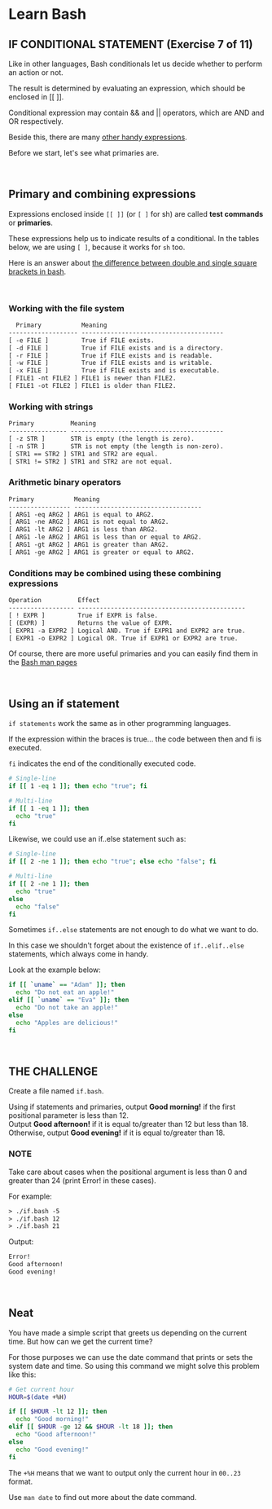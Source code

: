 # Learn Bash

## IF CONDITIONAL STATEMENT (Exercise 7 of 11)

Like in other languages, Bash conditionals let us decide whether to
perform an action or not.

The result is determined by evaluating an expression,
which should be enclosed in [[ ]].

Conditional expression may contain && and || operators,
which are AND and OR respectively.

Beside this, there are many [other handy expressions](https://github.com/denysdovhan/bash-handbook#primary-and-combining-expressions).

Before we start, let's see what primaries are.

</br>

## Primary and combining expressions

Expressions enclosed inside `[[ ]]` (or `[ ]` for sh) are called **test commands**
or **primaries**.

These expressions help us to indicate results of a conditional.
In the tables below, we are using `[ ]`, because it works for `sh` too.

Here is an answer about [the difference between double and single square brackets in bash](http://serverfault.com/a/52050).

</br>

### Working with the file system

```txt
  Primary           Meaning
------------------- ---------------------------------------
[ -e FILE ]         True if FILE exists.
[ -d FILE ]         True if FILE exists and is a directory.
[ -r FILE ]         True if FILE exists and is readable.
[ -w FILE ]         True if FILE exists and is writable.
[ -x FILE ]         True if FILE exists and is executable.
[ FILE1 -nt FILE2 ] FILE1 is newer than FILE2.
[ FILE1 -ot FILE2 ] FILE1 is older than FILE2.
```

### Working with strings

```txt
Primary          Meaning
---------------- ------------------------------------------
[ -z STR ]       STR is empty (the length is zero).
[ -n STR ]       STR is not empty (the length is non-zero).
[ STR1 == STR2 ] STR1 and STR2 are equal.
[ STR1 != STR2 ] STR1 and STR2 are not equal.
```

### Arithmetic binary operators

```txt
Primary           Meaning
----------------- -----------------------------------
[ ARG1 -eq ARG2 ] ARG1 is equal to ARG2.
[ ARG1 -ne ARG2 ] ARG1 is not equal to ARG2.
[ ARG1 -lt ARG2 ] ARG1 is less than ARG2.
[ ARG1 -le ARG2 ] ARG1 is less than or equal to ARG2.
[ ARG1 -gt ARG2 ] ARG1 is greater than ARG2.
[ ARG1 -ge ARG2 ] ARG1 is greater or equal to ARG2.
```

### Conditions may be combined using these combining expressions

```txt
Operation          Effect
------------------ ----------------------------------------------
[ ! EXPR ]         True if EXPR is false.
[ (EXPR) ]         Returns the value of EXPR.
[ EXPR1 -a EXPR2 ] Logical AND. True if EXPR1 and EXPR2 are true.
[ EXPR1 -o EXPR2 ] Logical OR. True if EXPR1 or EXPR2 are true.
```

Of course, there are more useful primaries and you can easily find them in
the [Bash man pages](http://www.gnu.org/software/bash/manual/html_node/Bash-Conditional-Expressions.html)

</br>

## Using an if statement

`if statements` work the same as in other programming languages.

If the expression within the braces is true...
the code between then and fi is executed.

`fi` indicates the end of the conditionally executed code.

```bash
# Single-line
if [[ 1 -eq 1 ]]; then echo "true"; fi

# Multi-line
if [[ 1 -eq 1 ]]; then
  echo "true"
fi
```

Likewise, we could use an if..else statement such as:

```bash
# Single-line
if [[ 2 -ne 1 ]]; then echo "true"; else echo "false"; fi

# Multi-line
if [[ 2 -ne 1 ]]; then
  echo "true"
else
  echo "false"
fi
```

Sometimes `if..else` statements are not enough to do what we want to do.

In this case we shouldn't forget about the existence of `if..elif..else` statements,
which always come in handy.

Look at the example below:

```bash
if [[ `uname` == "Adam" ]]; then
  echo "Do not eat an apple!"
elif [[ `uname` == "Eva" ]]; then
  echo "Do not take an apple!"
else
  echo "Apples are delicious!"
fi
```

</br>

## THE CHALLENGE

Create a file named `if.bash`.

Using if statements and primaries, output **Good morning!** if the first positional parameter is less than 12.</br>
Output **Good afternoon!** if it is equal to/greater than 12 but less than 18.</br>
Otherwise, output **Good evening!** if it is equal to/greater than 18.

### NOTE

Take care about cases when the positional argument is less than 0 and greater than 24
(print Error! in these cases).

For example:

```txt
> ./if.bash -5
> ./if.bash 12
> ./if.bash 21
```

Output:

```txt
Error!
Good afternoon!
Good evening!
```

</br>

## Neat

You have made a simple script that greets us depending on the current
time. But how can we get the current time?

For those purposes we can use the date command that prints or sets the
system date and time. So using this command we might solve this problem
like this:

```bash
# Get current hour
HOUR=$(date +%H)

if [[ $HOUR -lt 12 ]]; then
  echo "Good morning!"
elif [[ $HOUR -ge 12 && $HOUR -lt 18 ]]; then
  echo "Good afternoon!"
else
  echo "Good evening!"
fi
```

The `+%H` means that we want to output only the current hour in `00..23` format.

Use `man date` to find out more about the date command.

